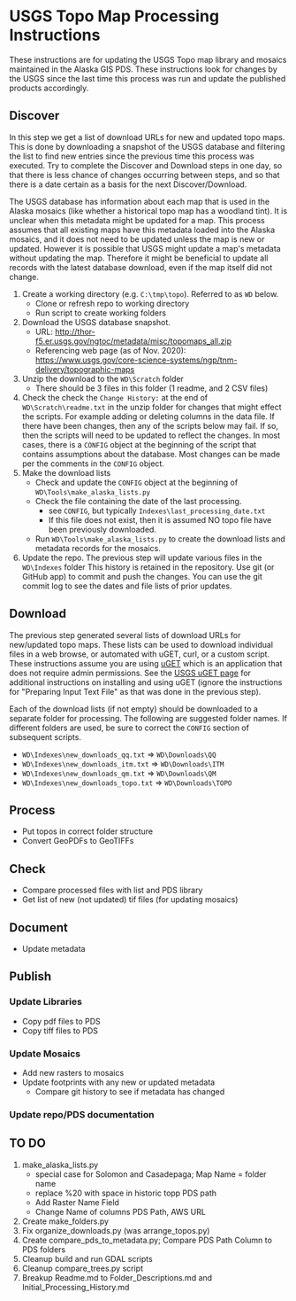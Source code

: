 # USGS Topo Map Processing Instructions

These instructions are for updating the USGS Topo map library
and mosaics maintained in the Alaska GIS PDS.  These instructions
look for changes by the USGS since the last time this process was
run and update the published products accordingly.

## Discover

In this step we get a list of download URLs for new and updated topo maps.
This is done by downloading a snapshot of the USGS database and filtering
the list to find new entries since the previous time this process was
executed.  Try to complete the Discover and Download steps in one day,
so that there is less chance of changes occurring between steps, and so
that there is a date certain as a basis for the next Discover/Download.

The USGS database has information about each map that is used in the Alaska
mosaics (like whether a historical topo map has a woodland tint).  It is
unclear when this metadata might be updated for a map.  This process assumes
that all existing maps have this metadata loaded into the Alaska mosaics,
and it does not need to be updated unless the map is new or updated.  However
it is possible that USGS might update a map's metadata without updating the
map.  Therefore it might be beneficial to update all records with the latest
database download, even if the map itself did not change.

1) Create a working directory (e.g. `C:\tmp\topo`). Referred to as `WD` below.
   - Clone or refresh repo to working directory
   - Run script to create working folders
2) Download the USGS database snapshot.
   - URL: http://thor-f5.er.usgs.gov/ngtoc/metadata/misc/topomaps_all.zip
   - Referencing web page (as of Nov. 2020):
     https://www.usgs.gov/core-science-systems/ngp/tnm-delivery/topographic-maps
3) Unzip the download to the `WD\Scratch` folder
   - There should be 3 files in this folder (1 readme, and 2 CSV files)
4) Check the check the `Change History:` at the end of `WD\Scratch\readme.txt`
   in the unzip folder for changes that might effect the scripts.
   For example adding or deleting columns in the data file.  If there have
   been changes, then any of the scripts below may fail.  If so, then the scripts
   will need to be updated to reflect the changes. In most cases, there is a
   `CONFIG` object at the beginning of the script that contains assumptions about
   the database.  Most changes can be made per the comments in the `CONFIG` object.
5) Make the download lists
   - Check and update the `CONFIG` object at the beginning of
     `WD\Tools\make_alaska_lists.py`
   - Check the file containing the date of the last processing.
     - see `CONFIG`, but typically `Indexes\last_processing_date.txt`
     - If this file does not exist, then it is assumed NO topo file have been
       previously downloaded.
   - Run `WD\Tools\make_alaska_lists.py` to create the download lists and
     metadata records for the mosaics.
6) Update the repo.
   The previous step will update various files in the `WD\Indexes` folder
   This history is retained in the repository.  Use git (or GitHub app) to
   commit and push the changes. You can use the git commit log to see the
   dates and file lists of prior updates.

## Download

The previous step generated several lists of download URLs for new/updated
topo maps.  These lists can be used to download individual files in a web
browse, or automated with uGET, curl, or a custom script.  These instructions
assume you are using [uGET](https://sourceforge.net/projects/urlget/) which is an application that does not require admin permissions.  See the
[USGS uGET page](https://viewer.nationalmap.gov/uget-instructions/) for additional instructions on installing and using uGET (ignore the instructions
for "Preparing Input Text File" as that was done in the previous step).

Each of the download lists (if not empty) should be downloaded to a
separate folder for processing. The following are suggested folder names.
If different folders are used, be sure to correct the `CONFIG` section of
subsequent scripts.

- `WD\Indexes\new_downloads_qq.txt` => `WD\Downloads\QQ`
- `WD\Indexes\new_downloads_itm.txt` => `WD\Downloads\ITM`
- `WD\Indexes\new_downloads_qm.txt` => `WD\Downloads\QM`
- `WD\Indexes\new_downloads_topo.txt` => `WD\Downloads\TOPO`

## Process

- Put topos in correct folder structure
- Convert GeoPDFs to GeoTIFFs

## Check

- Compare processed files with list and PDS library
- Get list of new (not updated) tif files (for updating mosaics)

## Document

- Update metadata

## Publish

### Update Libraries

- Copy pdf files to PDS
- Copy tiff files to PDS

### Update Mosaics

- Add new rasters to mosaics
- Update footprints with any new or updated metadata
  - Compare git history to see if metadata has changed

### Update repo/PDS documentation

## TO DO

1) make_alaska_lists.py
   - special case for Solomon and Casadepaga; Map Name = folder name
   - replace %20 with space in historic topp PDS path
   - Add Raster Name Field
   - Change Name of columns PDS Path, AWS URL
2) Create make_folders.py
3) Fix organize_downloads.py (was arrange_topos.py)
4) Create compare_pds_to_metadata.py; Compare PDS Path Column to PDS folders
5) Cleanup build and run GDAL scripts
6) Cleanup compare_trees.py script
7) Breakup Readme.md to Folder_Descriptions.md and Initial_Processing_History.md
